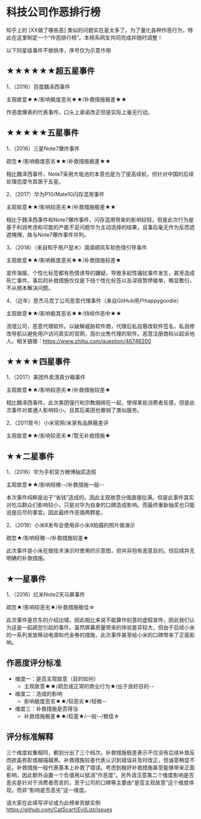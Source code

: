 # 科技公司作恶排行榜

知乎上的 [XX做了哪些恶] 类似的问题实在是太多了。为了量化各种作恶行为，特此在这里制定一个“作恶排行榜”。本榜系网友共同完成并随时调整！

以下同星级事件不做排序，序号仅为示意作用

## ★★★★★★超五星事件

1、（2016）百度魏泽西事件

主观故意★★/影响极度恶劣★★/补救措施极差★★ 

作恶度爆表的代表事件。口头上承诺改正但是实际上毫无行动。

## ★★★★★五星事件

1、（2016）三星Note7爆炸事件

疏忽★/影响极度恶劣★★/补救措施极差★★

相比魏泽西事件，Note7采用大电池的本意也是为了提高续航，但针对中国的后续处理态度令其居于五星。

2、（2017）华为P10/Mate10闪存混用事件

主观故意★★/影响较恶劣★/补救措施极差★★

相比于魏泽西事件和Note7爆炸事件，闪存混用带来的影响较轻，但是此次行为是基于利润考虑和可能的产能不足问题华为主动选择的结果，且事后毫无作为反而遮遮掩掩，故与Note7爆炸事件并列。

3、（2018）（来自知乎用户瑟木）滴滴顺风车软色情引导事件

主观故意★★/影响极度恶劣★★/补救措施较差★

宣传海报、个性化标签都有色情诱导的嫌疑，导致多起性骚扰事件发生，甚至造成死亡事件。事后的补救措施仅仅是下线个性化标签以及深夜暂停接单，略显敷衍，不从根本解决问题。

4、（近年）思杰马克丁公司恶意代理事件（来自GitHub用户happygoodie）

主观故意★★/影响极其恶劣★★/持续作恶中★★

流氓公司，恶意代理软件。以破解威胁软件商，代理后私自篡改软件签名，私自修改导航以避免用户访问真实的官网，高价出售代理的软件。恶意注册商标以起诉他人。相关链接：https://www.zhihu.com/question/46746200

## ★★★★四星事件 

1、（2017）美团外卖清真分箱事件

主观故意★★/影响较恶劣★/补救措施较差★

相比魏泽西事件，此次美团强行和宗教捆绑在一起，使得某些消费者反感，但是此次事件对普通人影响较小，且其后美团也撤销了类似服务。

2、（2011至今）小米官网/米家有品屏蔽差评

主观故意★★/影响较恶劣★/暂无补救措施★

## ★★二星事件

1、（2016）华为手机官方微博抽奖造假

主观故意★★/影响轻微--/补救措施一般--

本次事件纯粹是出于“省钱”造成的。因此主观故意分值直接拉满。但是此事件其实对吃瓜群众们影响较小，只是对华为自身的口碑造成影响。而最终重新抽奖也只能说是应尽的事宜。因此最终作恶值两颗星。

2、（2018）小米8发布会使用非小米8拍摄的照片做演示

疏忽★/影响轻微--/补救措施较差★

此次事件是小米在做技术演示时使用的示意图，但并非抱有恶意目的。但后续并无明确的补救措施。

## ★一星事件

1、（2016）红米Note2天马屏事件

疏忽★/影响较恶劣★/补救措施极佳☆

此次事件是京东的介绍出错，因此相比来说不能算作刻意的虚假宣传，因此我们认为这是一起疏忽引起的事件。虽然屏幕质量带来的体验差异较大，但由于后续小米的一系列发放移动电源和代金券的措施，此次事件甚至给小米的口碑带来了正面影响。

## 作恶度评分标准

- 维度一：是否主观故意（目的如何）
  - 主观故意★★/疏忽或正常的商业行为★/出于良好目的-- 
- 维度二：造成的影响
  - 影响极度恶劣★★/较恶劣★/轻微-- 
- 维度三：补救措施是否得当
  - 补救措施极差★★/较差★/一般--/极佳☆

## 评分标准解释

三个维度权重相同，都划分出了三个档次。补救措施极差表示不仅没有后续补救反而欲盖弥彰或越描越黑。补救措施较差代表认识到错误并及时改正，但诚意稍显不足。补救措施一般代表基本上补救了错误。考虑到极好补救措施甚至能够带来正面影响，因此额外设置一个负值用以抵消“作恶度”。另外请注意第二个维度影响是否恶劣是针对于消费者而言的，至于公司的口碑等主要由“是否主观故意”这个维度体现。而非“影响是否恶劣”这一维度。

请大家在此填写评论或为此榜单贡献实例 https://github.com/CatScarf/EvilList/issues
